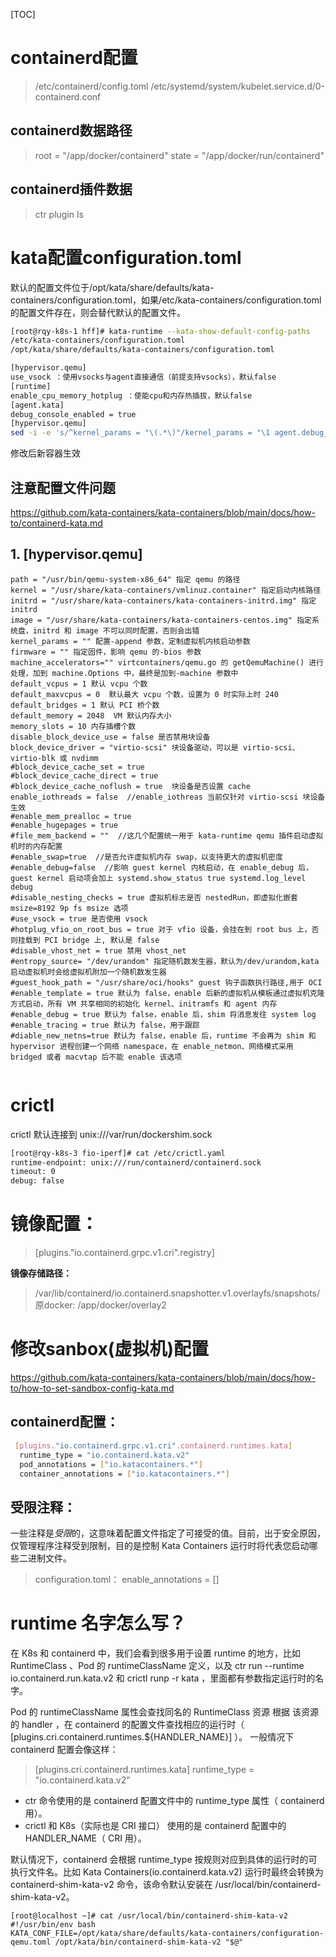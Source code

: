  
[TOC]
# containerd配置

> /etc/containerd/config.toml
> /etc/systemd/system/kubelet.service.d/0-containerd.conf

## containerd数据路径
> root = "/app/docker/containerd"
> state = "/app/docker/run/containerd"


## containerd插件数据
> ctr plugin ls

 

# kata配置configuration.toml

默认的配置文件位于/opt/kata/share/defaults/kata-containers/configuration.toml，如果/etc/kata-containers/configuration.toml的配置文件存在，则会替代默认的配置文件。

```bash
[root@rqy-k8s-1 hff]# kata-runtime --kata-show-default-config-paths
/etc/kata-containers/configuration.toml
/opt/kata/share/defaults/kata-containers/configuration.toml
```

```bash
[hypervisor.qemu]
use_vsock ：使用vsocks与agent直接通信（前提支持vsocks），默认false 
[runtime]
enable_cpu_memory_hotplug ：使能cpu和内存热插拔，默认false
[agent.kata]
debug_console_enabled = true
[hypervisor.qemu]
sed -i -e 's/^kernel_params = "\(.*\)"/kernel_params = "\1 agent.debug_console"/g' "${kata_configuration_file}"
```

修改后新容器生效

## 注意配置文件问题
https://github.com/kata-containers/kata-containers/blob/main/docs/how-to/containerd-kata.md

## 1. [hypervisor.qemu]
```
path = "/usr/bin/qemu-system-x86_64" 指定 qemu 的路径
kernel = "/usr/share/kata-containers/vmlinuz.container" 指定启动内核路径
initrd = "/usr/share/kata-containers/kata-containers-initrd.img" 指定 initrd
image = "/usr/share/kata-containers/kata-containers-centos.img" 指定系统盘，initrd 和 image 不可以同时配置，否则会出错
kernel_params = "" 配置-append 参数，定制虚拟机内核启动参数
firmware = "" 指定固件，影响 qemu 的-bios 参数
machine_accelerators="" virtcontainers/qemu.go 的 getQemuMachine() 进行处理，加到 machine.Options 中，最终是加到-machine 参数中
default_vcpus = 1 默认 vcpu 个数
default_maxvcpus = 0  默认最大 vcpu 个数，设置为 0 时实际上时 240
default_bridges = 1 默认 PCI 桥个数
default_memory = 2048  VM 默认内存大小
memory_slots = 10 内存插槽个数
disable_block_device_use = false 是否禁用块设备
block_device_driver = "virtio-scsi" 块设备驱动，可以是 virtio-scsi、virtio-blk 或 nvdimm
#block_device_cache_set = true
#block_device_cache_direct = true
#block_device_cache_noflush = true  块设备是否设置 cache
enable_iothreads = false  //enable_iothreas 当前仅针对 virtio-scsi 块设备生效
#enable_mem_prealloc = true
#enable_hugepages = true
#file_mem_backend = ""  //这几个配置统一用于 kata-runtime qemu 插件启动虚拟机时的内存配置
#enable_swap=true  //是否允许虚拟机内存 swap，以支持更大的虚拟机密度
#enable_debug=false  //影响 guest kernel 内核启动，在 enable_debug 后，guest kernel 启动项会加上 systemd.show_status true systemd.log_level debug
#disable_nesting_checks = true 虚拟机标志是否 nestedRun，即虚拟化嵌套
msize=8192 9p fs msize 选项
#use_vsock = true 是否使用 vsock
#hotplug_vfio_on_root_bus = true 对于 vfio 设备，会挂在到 root bus 上，否则挂载到 PCI bridge 上, 默认是 false
#disable_vhost_net = true 禁用 vhost_net
#entropy_source= "/dev/urandom" 指定随机数发生器，默认为/dev/urandom,kata 启动虚拟机时会给虚拟机附加一个随机数发生器
#guest_hook_path = "/usr/share/oci/hooks" guest 钩子函数执行路径,用于 OCI
#enable_template = true 默认为 false，enable 后新的虚拟机从模板通过虚拟机克隆方式启动，所有 VM 共享相同的初始化 kernel、initramfs 和 agent 内存
#enable_debug = true 默认为 false，enable 后，shim 将消息发往 system log
#enable_tracing = true 默认为 false，用于跟踪
#diable_new_netns=true 默认为 false，enable 后，runtime 不会再为 shim 和 hypervisor 进程创建一个网络 namespace，在 enable_netmon、网络模式采用 bridged 或者 macvtap 后不能 enable 该选项


```

# crictl

crictl 默认连接到 unix:///var/run/dockershim.sock

```bash
[root@rqy-k8s-3 fio-iperf]# cat /etc/crictl.yaml
runtime-endpoint: unix:///run/containerd/containerd.sock
timeout: 0
debug: false
```




# 镜像配置：

> [plugins."io.containerd.grpc.v1.cri".registry]

**镜像存储路径：**
> /var/lib/containerd/io.containerd.snapshotter.v1.overlayfs/snapshots/
   原docker: 
   /app/docker/overlay2


# 修改sanbox(虚拟机)配置

https://github.com/kata-containers/kata-containers/blob/main/docs/how-to/how-to-set-sandbox-config-kata.md

## containerd配置：
```bash
​ [plugins."io.containerd.grpc.v1.cri".containerd.runtimes.kata]
​  runtime_type = "io.containerd.kata.v2"
​  pod_annotations = ["io.katacontainers.*"]
​  container_annotations = ["io.katacontainers.*"]
```
## 受限注释：

一些注释是*受限*的，这意味着配置文件指定了可接受的值。目前，出于安全原因，仅管理程序注释受到限制，目的是控制 Kata Containers 运行时将代表您启动哪些二进制文件。

> configuration.toml：
  enable_annotations = []


# runtime 名字怎么写？
在 K8s 和 containerd 中，我们会看到很多用于设置 runtime 的地方，比如 RuntimeClass 、Pod 的 runtimeClassName 定义，以及 ctr run --runtime io.containerd.run.kata.v2 和 crictl runp -r kata ，里面都有参数指定运行时的名字。

Pod 的 runtimeClassName 属性会查找同名的 RuntimeClass 资源
根据 该资源的 handler ，在 containerd 的配置文件查找相应的运行时（ [plugins.cri.containerd.runtimes.${HANDLER_NAME}] ）。
一般情况下 containerd 配置会像这样：

>[plugins.cri.containerd.runtimes.kata]
  runtime_type = "io.containerd.kata.v2"
- ctr 命令使用的是 containerd 配置文件中的 runtime_type 属性（ containerd 用）。
- crictl 和 K8s（实际也是 CRI 接口） 使用的是 containerd 配置中的 HANDLER_NAME（ CRI 用）。

默认情况下，containerd 会根据 runtime_type 按规则对应到具体的运行时的可执行文件名。比如 Kata Containers(io.containerd.kata.v2) 运行时最终会转换为 containerd-shim-kata-v2 命令，该命令默认安装在 /usr/local/bin/containerd-shim-kata-v2。

```
[root@localhost ~]# cat /usr/local/bin/containerd-shim-kata-v2
#!/usr/bin/env bash
KATA_CONF_FILE=/opt/kata/share/defaults/kata-containers/configuration-qemu.toml /opt/kata/bin/containerd-shim-kata-v2 "$@"
```

